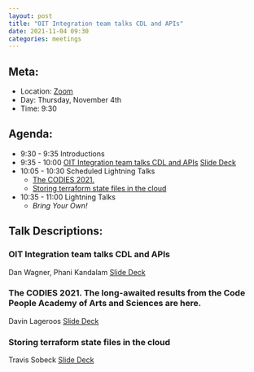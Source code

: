 ```yaml
---
layout: post
title: "OIT Integration team talks CDL and APIs"
date: 2021-11-04 09:30
categories: meetings
---
```


## Meta:

- Location: [Zoom](https://z.umn.edu/cpmstream)
- Day: Thursday, November 4th
- Time: 9:30

## Agenda:

- 9:30 - 9:35 Introductions
- 9:35 - 10:00 [OIT Integration team talks CDL and APIs](#OIT-Integration-team-talks-CDL-and-APIs) [Slide Deck](https://z.umn.edu/Integration)
- 10:05 - 10:30 Scheduled Lightning Talks
  - [The CODIES 2021.](#The-CODIES-2021.-The-long-awaited-results-from-the-Code-People-Academy-of-Arts-and-Sciences-are-here.)
  - [Storing terraform state files in the cloud](#Storing-terraform-state-files-in-the-cloud)
- 10:35 - 11:00 Lightning Talks
  - _Bring Your Own!_

## Talk Descriptions:

### OIT Integration team talks CDL and APIs

Dan Wagner, Phani Kandalam [Slide Deck](https://z.umn.edu/Integration)

### The CODIES 2021. The long-awaited results from the Code People Academy of Arts and Sciences are here.

Davin Lageroos [Slide Deck](https://z.umn.edu/codies_2021)

### Storing terraform state files in the cloud

Travis Sobeck [Slide Deck](https://z.umn.edu/79oi)
